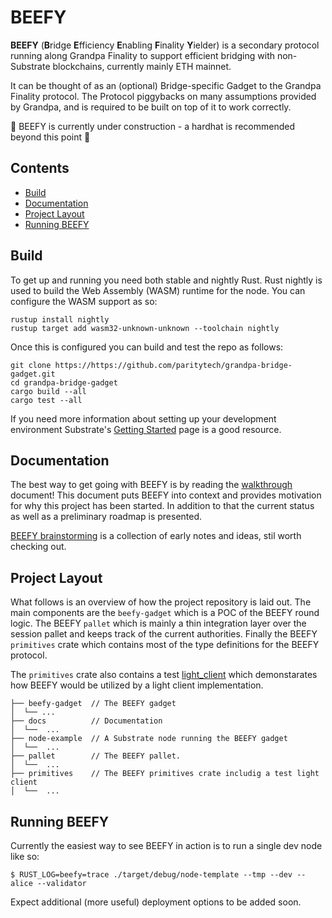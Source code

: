 # BEEFY
**BEEFY** (**B**ridge **E**fficiency **E**nabling **F**inality **Y**ielder) is a secondary
protocol running along Grandpa Finality to support efficient bridging with non-Substrate
blockchains, currently mainly ETH mainnet.

It can be thought of as an (optional) Bridge-specific Gadget to the Grandpa Finality protocol.
The Protocol piggybacks on many assumptions provided by Grandpa, and is required to be built
on top of it to work correctly.

🚧 BEEFY is currently under construction - a hardhat is recommended beyond this point 🚧

## Contents
- [Build](#build)
- [Documentation](#documentation)
- [Project Layout](#project-layout)
- [Running BEEFY](#running-beefy)

## Build
To get up and running you need both stable and nightly Rust. Rust nightly is used to build the Web
Assembly (WASM) runtime for the node. You can configure the WASM support as so:

```
rustup install nightly
rustup target add wasm32-unknown-unknown --toolchain nightly
```

Once this is configured you can build and test the repo as follows:

```
git clone https://https://github.com/paritytech/grandpa-bridge-gadget.git
cd grandpa-bridge-gadget
cargo build --all
cargo test --all
```

If you need more information about setting up your development environment Substrate's
[Getting Started](https://substrate.dev/docs/en/knowledgebase/getting-started/) page is a good
resource.

## Documentation

The best way to get going with BEEFY is by reading the [walkthrough](./docs/walkthrough.md) document!
This document puts BEEFY into context and provides motivation for why this project has been started.
In addition to that the current status as well as a preliminary roadmap is presented.

[BEEFY brainstorming](./docs/beefy.md) is a collection of early notes and ideas, stil worth checking out.

## Project Layout

What follows is an overview of how the project repository is laid out. The main components are the
`beefy-gadget` which is a POC of the BEEFY round logic. The BEEFY `pallet` which is mainly a thin
integration layer over the session pallet and keeps track of the current authorities.
Finally the BEEFY `primitives` crate which contains most of the type definitions for the 
BEEFY protocol.

The `primitives` crate also contains a test [light_client](.primitives/tests/light_client/) which demonstarates how BEEFY would
be utilized by a light client implementation.

```
├── beefy-gadget  // The BEEFY gadget
│  └── ...
├── docs          // Documentation
│  └──  ...
├── node-example  // A Substrate node running the BEEFY gadget
│  └──  ...
├── pallet        // The BEEFY pallet.
│  └──  ...
├── primitives    // The BEEFY primitives crate includig a test light client
│  └──  ...
 ```

## Running BEEFY

Currently the easiest way to see BEEFY in action is to run a single dev node like so:

```
$ RUST_LOG=beefy=trace ./target/debug/node-template --tmp --dev --alice --validator
```

Expect additional (more useful) deployment options to be added soon.
